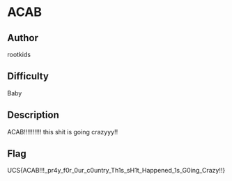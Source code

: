# ACAB

## Author

rootkids

## Difficulty

Baby

## Description

ACAB!!!!!!!!!! this shit is going crazyyy!!

## Flag

UCS{ACAB!!!\_pr4y_f0r_0ur_c0untry_Th1s_sH1t_Happened_1s_G0ing_Crazy!!}
